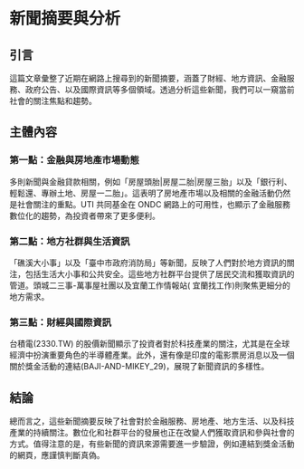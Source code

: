 # 新聞摘要與分析

## 引言

這篇文章彙整了近期在網路上搜尋到的新聞摘要，涵蓋了財經、地方資訊、金融服務、政府公告、以及國際資訊等多個領域。透過分析這些新聞，我們可以一窺當前社會的關注焦點和趨勢。

## 主體內容

### 第一點：金融與房地產市場動態

多則新聞與金融貸款相關，例如「房屋頭胎|房屋二胎|房屋三胎」以及「銀行利、輕鬆還、專辦土地、房屋一二胎」。這表明了房地產市場以及相關的金融活動仍然是社會關注的重點。UTI 共同基金在 ONDC 網路上的可用性，也顯示了金融服務數位化的趨勢，為投資者帶來了更多便利。

### 第二點：地方社群與生活資訊

「礁溪大小事」以及「臺中市政府消防局」等新聞，反映了人們對於地方資訊的關注，包括生活大小事和公共安全。這些地方社群平台提供了居民交流和獲取資訊的管道。頭城二三事-萬事屋社團以及宜蘭工作情報站( 宜蘭找工作)則聚焦更細分的地方需求。

### 第三點：財經與國際資訊

台積電(2330.TW) 的股價新聞顯示了投資者對於科技產業的關注，尤其是在全球經濟中扮演重要角色的半導體產業。此外，還有像是印度的電影票房消息以及一個關於獎金活動的連結(BAJI-AND-MIKEY_29)，展現了新聞資訊的多樣性。

## 結論

總而言之，這些新聞摘要反映了社會對於金融服務、房地產、地方生活、以及科技產業的持續關注。數位化和社群平台的發展也正在改變人們獲取資訊和參與社會的方式。值得注意的是，有些新聞的資訊來源需要進一步驗證，例如連結到獎金活動的網頁，應謹慎判斷真偽。
